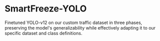 # SmartFreeze-YOLO
Finetuned YOLO-v12 on our custom traffic dataset in three phases, preserving the model's generalizability while effectively adapting it to our specific dataset and class definitions.
